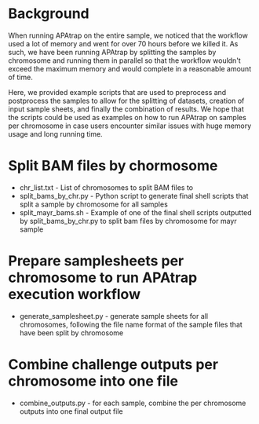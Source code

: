 # Background
When running APAtrap on the entire sample, we noticed that 
the workflow used a lot of memory and went for over 70 hours 
before we killed it. As such, we have been running 
APAtrap by splitting the samples by chromosome and running them in parallel 
so that the workflow wouldn't exceed the maximum memory and would complete 
in a reasonable amount of time.

Here, we provided example scripts that are used to preprocess and postprocess the samples 
to allow for the splitting of datasets, creation of input sample sheets, 
and finally the combination of results. We hope that the scripts could be 
used as examples on how to run APAtrap on samples per chromosome in 
case users encounter similar issues with huge memory usage and long 
running time.

# Split BAM files by chormosome
- chr_list.txt - List of chromosomes to split BAM files to
- split_bams_by_chr.py - Python script to generate final shell scripts that split a sample by chromosome for all samples
- split_mayr_bams.sh - Example of one of the final shell scripts outputted by split_bams_by_chr.py to split bam files by chromosome for mayr sample

# Prepare samplesheets per chromosome to run APAtrap execution workflow
- generate_samplesheet.py - generate sample sheets for all chromosomes, following the file name format of the sample files that have been split by chromosome

# Combine challenge outputs per chromosome into one file
- combine_outputs.py - for each sample, combine the per chromosome outputs into one final output file
